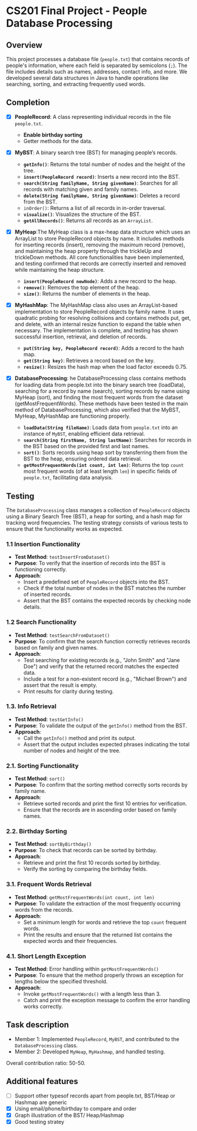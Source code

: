 # CS201 Final Project - People Database Processing

## Overview

This project processes a database file (`people.txt`) that contains records of people's information, where each field is separated by semicolons (`;`). The file includes details such as names, addresses, contact info, and more. We developed several data structures in Java to handle operations like searching, sorting, and extracting frequently used words.

## Completion
- [x] **PeopleRecord**: A class representing individual records in the file `people.txt`.
     - __Enable birthday sorting__
     - Getter methods for the data.
- [x] **MyBST**: A binary search tree (BST) for managing people’s records.
    - **`getInfo()`**: Returns the total number of nodes and the height of the tree.
    - **`insert(PeopleRecord record)`**: Inserts a new record into the BST.
    - **`search(String familyName, String givenName)`**: Searches for all records with matching given and family names.
    - **`delete(String familyName, String givenName)`**: Deletes a record from the BST.
    - `inOrder()`: Returns a list of all records in in-order traversal.
    - **`visualize()`**: Visualizes the structure of the BST.
    - **`getAllRecords()`**: Returns all records as an `ArrayList`.

- [x] **MyHeap**:The MyHeap class is a max-heap data structure which uses an ArrayList to store PeopleRecord objects by name. It includes methods for inserting records (insert), removing the maximum record (remove), and maintaining the heap property through the trickleUp and trickleDown methods. All core functionalities have been implemented, and testing confirmed that records are correctly inserted and removed while maintaining the heap structure.
    - **`insert(PeopleRecord newNode)`**: Adds a new record to the heap.
    - **`remove()`**: Removes the top element of the heap.
    - **`size()`**: Returns the number of elements in the heap.

- [x] **MyHashMap**: The MyHashMap class also uses an ArrayList-based implementation to store PeopleRecord objects by family name. It uses quadratic probing for resolving collisions and contains methods put, get, and delete, with an internal resize function to expand the table when necessary. The implementation is complete, and testing has shown successful insertion, retrieval, and deletion of records.  
    - **`put(String key, PeopleRecord record)`**: Adds a record to the hash map.
    - **`get(String key)`**: Retrieves a record based on the key.
    - **`resize()`**: Resizes the hash map when the load factor exceeds 0.75.

- [x] **DatabaseProcessing**:  he DatabaseProcessing class contains methods for loading data from people.txt into the binary search tree (loadData), searching for a record by name (search), sorting records by name using MyHeap (sort), and finding the most frequent words from the dataset (getMostFrequentWords). These methods have been tested in the main method of DatabaseProcessing, which also verified that the MyBST, MyHeap, MyHashMap are functioning properly. 
    - **`loadData(String fileName)`**: Loads data from `people.txt` into an instance of `MyBST`, enabling efficient data retrieval.
    - **`search(String firstName, String lastName)`**: Searches for records in the BST based on the provided first and last names.
    - **`sort()`**: Sorts records using heap sort by transferring them from the BST to the heap, ensuring ordered data retrieval.
    - **`getMostFrequentWords(int count, int len)`**: Returns the top `count` most frequent words (of at least length `len`) in specific fields of `people.txt`, facilitating data analysis.

## Testing

The `DatabaseProcessing` class manages a collection of `PeopleRecord` objects using a Binary Search Tree (BST), a heap for sorting, and a hash map for tracking word frequencies. The testing strategy consists of various tests to ensure that the functionality works as expected.

### 1.1 Insertion Functionality

- **Test Method**: `testInsertFromDataset()`
- **Purpose**: To verify that the insertion of records into the BST is functioning correctly.
- **Approach**:
    - Insert a predefined set of `PeopleRecord` objects into the BST.
    - Check if the total number of nodes in the BST matches the number of inserted records.
    - Assert that the BST contains the expected records by checking node details.

### 1.2 Search Functionality

- **Test Method**: `testSearchFromDataset()`
- **Purpose**: To confirm that the search function correctly retrieves records based on family and given names.
- **Approach**:
    - Test searching for existing records (e.g., "John Smith" and "Jane Doe") and verify that the returned record matches the expected data.
    - Include a test for a non-existent record (e.g., "Michael Brown") and assert that the result is empty.
    - Print results for clarity during testing.

### 1.3. Info Retrieval

- **Test Method**: `testGetInfo()`
- **Purpose**: To validate the output of the `getInfo()` method from the BST.
- **Approach**:
    - Call the `getInfo()` method and print its output.
    - Assert that the output includes expected phrases indicating the total number of nodes and height of the tree.

### 2.1. Sorting Functionality

- **Test Method**: `sort()`
- **Purpose**: To confirm that the sorting method correctly sorts records by family name.
- **Approach**:
    - Retrieve sorted records and print the first 10 entries for verification.
    - Ensure that the records are in ascending order based on family names.

### 2.2. Birthday Sorting

- **Test Method**: `sortByBirthday()`
- **Purpose**: To check that records can be sorted by birthday.
- **Approach**:
    - Retrieve and print the first 10 records sorted by birthday.
    - Verify the sorting by comparing the birthday fields.

### 3.1. Frequent Words Retrieval

- **Test Method**: `getMostFrequentWords(int count, int len)`
- **Purpose**: To validate the extraction of the most frequently occurring words from the records.
- **Approach**:
    - Set a minimum length for words and retrieve the top `count` frequent words.
    - Print the results and ensure that the returned list contains the expected words and their frequencies.

### 4.1. Short Length Exception

- **Test Method**: Error handling within `getMostFrequentWords()`
- **Purpose**: To ensure that the method properly throws an exception for lengths below the specified threshold.
- **Approach**:
    - Invoke `getMostFrequentWords()` with a length less than 3.
    - Catch and print the exception message to confirm the error handling works correctly.

## Task description
- Member 1: Implemented `PeopleRecord`, `MyBST`, and contributed to the `DatabaseProcessing` class.
- Member 2: Developed `MyHeap`, `MyHashmap`, and handled testing.

Overall contribution ratio: 50-50.

## Additional features
- [ ] Support other typesof records apart from people.txt, BST/Heap or Hashmap are generic
- [x] Using email/phone/birthday to compare and order
- [x] Graph illustration of the BST/ Heap/Hashmap
- [x] Good testing stratey
